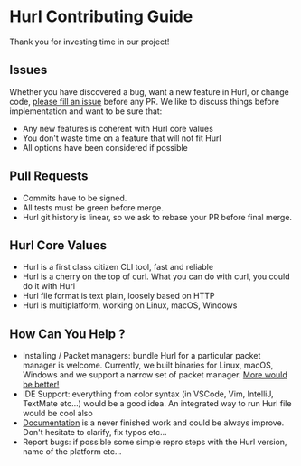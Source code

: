 # Hurl Contributing Guide

Thank you for investing time in our project!

## Issues

Whether you have discovered a bug, want a new feature in Hurl, or change code, [please fill an issue] before any PR.
We like to discuss things before implementation and want to be sure that: 

- Any new features is coherent with Hurl core values
- You don't waste time on a feature that will not fit Hurl
- All options have been considered if possible

## Pull Requests

- Commits have to be signed.
- All tests must be green before merge.
- Hurl git history is linear, so we ask to rebase your PR before final merge. 

## Hurl Core Values

- Hurl is a first class citizen CLI tool, fast and reliable
- Hurl is a cherry on the top of curl. What you can do with curl, you could do it with Hurl
- Hurl file format is text plain, loosely based on HTTP
- Hurl is multiplatform, working on Linux, macOS, Windows

## How Can You Help ?

- Installing / Packet managers: bundle Hurl for a particular packet manager is welcome. Currently, we built binaries for
Linux, macOS, Windows and we support a narrow set of packet manager. [More would be better!]
- IDE Support: everything from color syntax (in VSCode, Vim, IntelliJ, TextMate etc...) would be a good idea. An 
integrated way to run Hurl file would be cool also
- [Documentation] is a never finished work and could be always improve. Don't hesitate to clarify, fix typos etc...
- Report bugs: if possible some simple repro steps with the Hurl version, name of the platform etc...





[please fill an issue]: https://github.com/Orange-OpenSource/hurl/issues
[More would be better!]: https://github.com/BurntSushi/ripgrep#installation
[Documentation]: https://github.com/BurntSushi/ripgrep#installation
